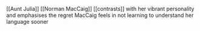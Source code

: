 [[Aunt Julia]] [[Norman MacCaig]]
[[contrasts]] with her vibrant personality and emphasises the regret MacCaig feels in not learning to understand her language sooner